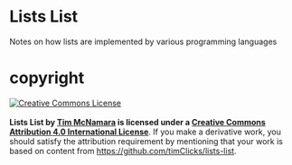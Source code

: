 # Lists List
Notes on how lists are implemented by various programming languages

# copyright

<a rel="license" href="http://creativecommons.org/licenses/by/4.0/">
  <img alt="Creative Commons License" style="border-width:0" src="https://i.creativecommons.org/l/by/4.0/88x31.png" /></a><br /><br/><b><span xmlns:dct="http://purl.org/dc/terms/" href="http://purl.org/dc/dcmitype/Text" property="dct:title" rel="dct:type">Lists List</span> by <a xmlns:cc="http://creativecommons.org/ns#" href="https://github.com/timClicks/lists-list" property="cc:attributionName" rel="cc:attributionURL">Tim McNamara</a> is licensed under a <a rel="license" href="http://creativecommons.org/licenses/by/4.0/">Creative Commons Attribution 4.0 International License</a></b>. If you make a derivative work, you should satisfy the attribution requirement by mentioning that your work is based on content from <a xmlns:dct="http://purl.org/dc/terms/" href="https://github.com/timClicks/lists-list" rel="dct:source">https://github.com/timClicks/lists-list</a>.
